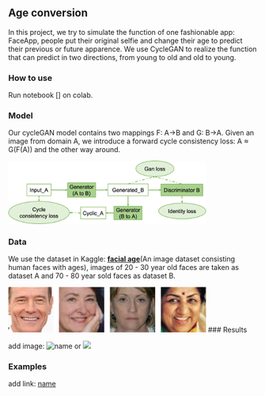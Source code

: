 ##  Age conversion
In this project, we try to simulate the function of one fashionable app: FaceApp, people put their original selfie and change their age to predict their previous or future apparence. We use  CycleGAN to realize the function that can predict in two directions, from young to old and old to young.

### How to use
Run notebook [] on colab.

### Model
Our cycleGAN model contains two mappings F: A->B and G: B->A. Given an image from domain A, we introduce a forward cycle consistency loss: A ≈ G(F(A)) and the other way around.

<img src="https://github.com/JingC123/Age-Conversion/blob/main/imgs/cycle_gan.png/" width="400px">

### Data
We use the dataset in Kaggle: [**facial age**](https://www.kaggle.com/frabbisw/facial-age)(An image dataset consisting human faces with ages), images of 20 - 30 year old faces are taken as dataset A and 70 - 80 year sold faces as dataset B.

<img src="https://github.com/JingC123/Age-Conversion/blob/main/imgs/dataset.png/" width="400px">
### Results

add image: ![name](link) or <img src="link">

### Examples

add link:  [name](link)





